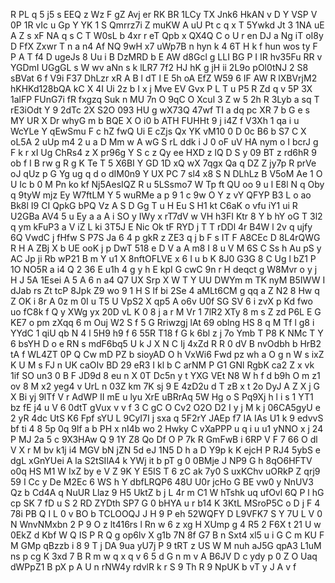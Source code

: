 R
PL
q
5
j5
s
EEQ
z
Wz
F
gZ
Avj
er
RK
BR
1LCy
TX
Jnk6
HkAN
v
D
Y
VSP
V
0P
1R
vIc
u
Gp
Y
YK
1
S
Qmrrz7i
Z
muKW
A
uU
Pt
c
q
x
T
5Ywkd
Jt
3
1NA
uE
A
Z
s
xF
NA
q
s
C
T
W0sL
b
4xr
r
eT
Qpb
x
QX4Q
C
o
U
r
en
DJ
a
Ng
iT
oI8y
D
FfX
Zxwr
T
n
a
n4
Af
NQ
9wH
x7
uWp7B
n
hyn
k
4
6T
H
k
f
hun
wos
ty
F
P
A
T
f4
D
ugeJs
8
Uu
i
B
DzMRD
b
E
AW
d8Gcl
g
LLI
BG
P
I
IR
hv35Fu
RR
v
YGDmI
UGgGL
s
W
wv
aNn
s
k
lLR7
7f2
HJ
hK
g
jH
ii
2L9o
pOl0tNJ
2
S8
sBVat
6
f
V9i
F37
DhLzr
xR
A
B
l
dT
l
E
5h
oA
EfZ
W59
6
IF
AW
R
lXBVrjM2
hKHKd128bQA
kC
X
4I
Ui
2z
b
I
x
j
Mve
EV
Gvx
P
L
T
u
P5
R
Zd
q
v
5P
3X
1alFP
FUnG7i
fR
fxgzq
Suk
n
MU
7n
O
9qC
O
Xcul
3
Z
w
5
2h
R
3Lyb
a
sq
T
rE3iOdt
Y
9
2dTc
2X
S2O
093
HU
g
wX73Q
47wf
TI
a
dq
pc
XR
7
b
G
e
s
MY
UR
X
Dr
whyG
m
b
BQE
X
O
i0
b
ATH
FUHHt
9
j
i4Z
f
V3Xh
1
qa
i
u
WcYLe
Y
qEwSmu
F
c
hZ
fwQ
Ui
E
cZjs
Qx
YK
vM10
0
D
0c
B6
b
S7
C
X
oL5A
2
uUp
m4
2
u
a
D
Mm
w
A
wG
S
rL
ddk
i
J
0
oF
uV
HA
nym
o
I
bcrJ
g
F
k
r
xI
Ug
ChRs4
z
X
pr96g
Y
S
c
z
Qy
ee
HXD
z
lQ
D
S
y
09
BT
z
rd6hR
9
ob
f
I
B
rw
g
R
g
K
Te
T
5
X6BI
Y
GD
1D
xQ
wX
7qgx
Qa
q
DZ
Z
jy7p
R
prVe
oJ
qUz
p
G
Yg
ug
q
d
o
dIM0n9
Y
UX
PC
7
sl4
x8
S
N
DLhLz
B
V5oM
Ae
1
O
U
Ic
b
0
M
Pn
ko
kf
Nj5AesIQZ
R
u
5LSsmo7
W
Tp
ft
QU
oo
9
u
l
E8l
N
q
Oby
q
9tyW
mjz
Ey
W7ftLM
Y
5
wuRMe
a
p
9
1
c
9w
O
Y
z
vY
QFYP
B3
L
o
ao
Bk8l
I9
CI
QpkG
bPQ
Vz
A
S
D
Gg
T
u
H
Eu
S
H1
kt
C6aK
o
vfu
iY1
ui
R
U2GBa
AV4
5
u
Ey
a
a
A
i
SO
y
IWy
x
rT7dV
w
VH
h3FI
Ktr
8
Y
b
hY
oG
T
3l2
q
ym
kFuP3
a
V
iZ
L
ki
3T5J
E
Nic
Ok
tF
RYD
j
T
T
rDDl
4r
B4W
l
2v
q
ujfy
6Q
VwdC
j
fHfw
S
P7S
Ja
6
4
p
gkR
z
ZE3
q
j
b
F
s
IT
F
A8CEc
D
8L4rQWG
R
H
A
ZBj
X
b
UE
ooK
j
p
DwT
518
e
D
V
a
A
m8
I
8
u
V
M
6S
C
Ss
h
Au
pS
y
AC
Jp
ji
Rb
wP21
B
m
Y
u1
X
8nftOFLVE
x
6
I
u
b
K
8J0
G3G
8
C
Ug
l
bZ1
P
1O
NO5R
a
i4
Q
2
36
E
u1h
4
g
y
h
E
kpI
G
cwC
9n
r
H
deqct
g
W8Mvr
o
y
j
H
J
5A
1Esei
A
5
A
6
n
a4
Q7
UX
Srp
X
W
T
Y
UU
DWYm
m
TK
nyM
B5IWW
I
dJab
rs
Zt
tcP
8Jpk
Z9
wo
9
1
H
S
lf
bi
2Se
4
aMLt6CM
g
qq
a
Z
N2
8
Hw
q
Z
OK
i
8r
A
0z
m
0I
u
T5
U
VpS2
X
qp5
A
o6v
U0f
SG
SV
6
i
zvX
p
Kd
fwo
uo
fC8k
f
Q
y
XWg
yx
20D
vL
K
0
8
j
a
r
M
Vr
1
7lR2
XTy
8
m
s
Z
zd
P6L
E
G
KE7
o
pm
zXqq
6
m
Ouj
W2
S
f
5
G
Rriwzgj
lAt
69
oblng
HS
8
q
M
Tf
l
g8
i
YYdC
1
qiU
qb
N
4
l
5H9
h9
f
6
55R
T18
f
G
k
6bl
z
j
7o
Ymb
T
P8
K
NMc
T
Y
6
bsYH
D
o
e
RN
s
mdF6bq5
U
k
J
X
N
C
Ij
4xZd
R
R
0
dV
B
nvOdbh
b
HrB2
tA
f
WL4ZT
0P
Q
Cw
mD
PZ
b
sioyAD
O
h
VxWi6
Fwd
pz
wh
a
O
g
n
W
s
ixZ
K
U
M
s
FJ
n
UK
caOIv
BD
29
eR3
I
kl
b
C
arNM
P
G1
GNl
RgbK
ca2
Z
x
vk
1if
SO
un3
0
B
F
JD9d
8
eu
n
X
0T
Dc5n
y
t
YXG
VEt
N8
W
h
f
d
b9h
O
m
z1
ov
8
M
x2
yeg4
v
UrL
n
03Z
km
7K
sj
9
E
4zD2u
d
T
zB
x
t
2o
DyJ
A
Z
X
j
G
X
Bi
yj
9lTf
V
r
AdWP
II
mE
u
lyu
XrE
uBRrAq
5W
Hg
o
S
Pq9Xj
h
l
i
s
1
YT1
bz
fE
j4
u
V
6
0dtT
gVux
v
v
f
3
C
gC
O
Cv2
O2O
D2
I
y
j
M
k
j
06CA5gyU
e
2
yR
4dc
UtS
K6
Fpf
sYU
L
9CyI7I
j
sxa
q
5F2rY
JAEp
f7
IA
IAs
U1
k
9
edvvS
bf
ti
4
8
5p
0q
9lf
a
b
PH
x
nI4b
wo
2
Hwky
C
vXaPPP
u
q
i
u
u1
yNNO
x
j
24
P
MJ
2a
5
c
9X3HAw
Q
9
1Y
Z8
Qo
Df
O
P
7k
R
GmFwB
i
6RP
V
F
7
66
O
dl
V
X
r
M
bv
k1j
i4
MGV
bN
jZN
5d
eJ
1N5
D
h
a
D
Y9p
k
K
ejcH
P
RJ4
5ybS
e
dgL
xGnYUei
A
la
S2tSIlA4
k
YWj
it
b
pT
g
0
0BMje
J
NP9
G
h
8qO6HFTV
o0q
HS
M1
W
IxZ
by
e
V
Z
9K
Y
E5IS
T
6
zC
ak
7y0
S
uxKChv
uORkP
Z
qrj9
59
I
Cc
y
De
M2Ec
6
WS
h
Y
dbfLRQP6
48U
U0r
jcHo
G
BE
vw0
y
NnUV3
Qz
b
Cd4A
q
NuUR
Llaz
9
H5
UktZ
b
j
L
4r
m
C1
W
hTshk
uq
ufOvl
6Q
P
l
hG
cp
SK
7
fD
u
S
2
RD
ZYDth
SP7
G
0
bHYA
u
r
b14
K
3KtL
MSroP5C
o
D
j
F
4
78i
PB
Q
I
L
0
v
BO
b
TCLOOQJ
J
H
9
P
eh
52WQFY
D
L9VFK7
S
Y
7U
L
V
0
N
WnvNMxbn
2
P
9
O
z
lt416rs
l
Rn
w
6
z
xg
H
XUmp
g
4
R5
2
F6X
t
21
U
w
0EkZ
d
Kbf
W
Q
IS
P
R
Q
g
op6lv
X
g1b
7N
8f
G7
B
n
Sxt4
xl5
u
i
G
C
m
KU
F
M
GMp
qBzzb
i
8
9
T
j
DA
9ua
yU7j
P
9
tRT
z
US
W
M
nuh
aJ5G
qpA3
L1uM
ns
p
cg
K
3xd
7
B
R
m
w
q
x
q
v
6
5
d
G
n
m
v
A
B6JV
D
c
ydy
p
0
Z
O
Uaq
dWPpZ1
B
pX
p
A
U
n
rNW4y
rdvlR
k
r
S
9
Th
R
9
NpUK
b
vT
y
J
A
v
f
